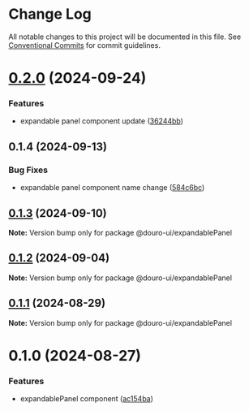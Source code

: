 # Change Log

All notable changes to this project will be documented in this file.
See [Conventional Commits](https://conventionalcommits.org) for commit guidelines.

# [0.2.0](https://github.com/Douro-ui/design-system/compare/@douro-ui/expandable-panel@0.1.4...@douro-ui/expandable-panel@0.2.0) (2024-09-24)

### Features

- expandable panel component update ([36244bb](https://github.com/Douro-ui/design-system/commit/36244bb5418e77755752f006d17fc1297d43566c))

## 0.1.4 (2024-09-13)

### Bug Fixes

- expandable panel component name change ([584c6bc](https://github.com/Douro-ui/design-system/commit/584c6bccfb927c3088ed8b4bdcae1ec3e6f7cc9c))

## [0.1.3](https://github.com/Douro-ui/design-system/compare/@douro-ui/expandablePanel@0.1.2...@douro-ui/expandablePanel@0.1.3) (2024-09-10)

**Note:** Version bump only for package @douro-ui/expandablePanel

## [0.1.2](https://github.com/Douro-ui/design-system/compare/@douro-ui/expandablePanel@0.1.1...@douro-ui/expandablePanel@0.1.2) (2024-09-04)

**Note:** Version bump only for package @douro-ui/expandablePanel

## [0.1.1](https://github.com/Douro-ui/design-system/compare/@douro-ui/expandablePanel@0.1.0...@douro-ui/expandablePanel@0.1.1) (2024-08-29)

**Note:** Version bump only for package @douro-ui/expandablePanel

# 0.1.0 (2024-08-27)

### Features

- expandablePanel component ([ac154ba](https://github.com/Douro-ui/design-system/commit/ac154ba81b583264fbfce612e4a98f77cdff0711))
